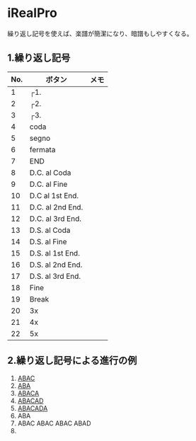 # iRealPro
繰り返し記号を使えば、楽譜が簡潔になり、暗譜もしやすくなる。

## 1.繰り返し記号
|No.|ボタン|メモ|
|---|---|---|
|1|┌1.||
|2|┌2.||
|3|┌3.||
|4|coda||
|5|segno||
|6|fermata||
|7|END||
|8|D.C. al Coda||
|9|D.C. al Fine||
|10|D.C al 1st End.||
|11|D.C. al 2nd End.||
|12|D.C. al 3rd End.||
|13|D.S. al Coda||
|14|D.S. al Fine||
|15|D.S. al 1st End.||
|16|D.S. al 2nd End.||
|17|D.S. al 3rd End.||
|18|Fine||
|19|Break||
|20|3x||
|21|4x||
|22|5x||


## 2.繰り返し記号による進行の例
1. [ABAC](irealb://RepeatMark01%3DComposer%20Unknown%3D%3DMedium%20Swing%3DC%3D0%3D1r34LbKcu7%5BT44AXyQ%7CN1BXyQ%7D%7CN2CXyQZ%20%3DJazz-Medium%20Swing%3D120%3D3)
2. [ABA]()
3. [ABACA]()
4. [ABACAD](irealb://RepeatMark04%3DComposer%20Unknown%3D%3DMedium%20Swing%3DC%3D0%3D1r34LbKcu7%5BT44AXyQ%7CN1BXyQ%7D%7CN2CXyQ%7D%7CN3DXyQ%5D%20%3DJazz-Medium%20Swing%3D120%3D1)
5. [ABACADA]()
6. ABA
7. ABAC ABAC ABAC ABAD
8. 